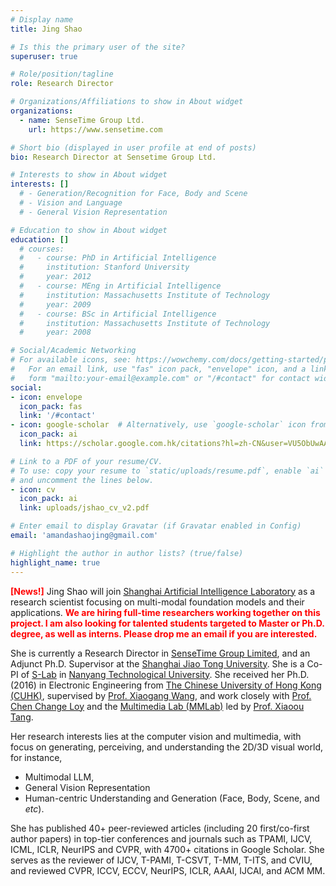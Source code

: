 ```yaml
---
# Display name
title: Jing Shao

# Is this the primary user of the site?
superuser: true

# Role/position/tagline
role: Research Director

# Organizations/Affiliations to show in About widget
organizations:
  - name: SenseTime Group Ltd.
    url: https://www.sensetime.com

# Short bio (displayed in user profile at end of posts)
bio: Research Director at Sensetime Group Ltd.

# Interests to show in About widget
interests: []
  # - Generation/Recognition for Face, Body and Scene
  # - Vision and Language
  # - General Vision Representation

# Education to show in About widget
education: []
  # courses:
  #   - course: PhD in Artificial Intelligence
  #     institution: Stanford University
  #     year: 2012
  #   - course: MEng in Artificial Intelligence
  #     institution: Massachusetts Institute of Technology
  #     year: 2009
  #   - course: BSc in Artificial Intelligence
  #     institution: Massachusetts Institute of Technology
  #     year: 2008

# Social/Academic Networking
# For available icons, see: https://wowchemy.com/docs/getting-started/page-builder/#icons
#   For an email link, use "fas" icon pack, "envelope" icon, and a link in the
#   form "mailto:your-email@example.com" or "/#contact" for contact widget.
social:
- icon: envelope
  icon_pack: fas
  link: '/#contact'
- icon: google-scholar  # Alternatively, use `google-scholar` icon from `ai` icon pack
  icon_pack: ai
  link: https://scholar.google.com.hk/citations?hl=zh-CN&user=VU5ObUwAAAAJ

# Link to a PDF of your resume/CV.
# To use: copy your resume to `static/uploads/resume.pdf`, enable `ai` icons in `params.toml`,
# and uncomment the lines below.
- icon: cv
  icon_pack: ai
  link: uploads/jshao_cv_v2.pdf

# Enter email to display Gravatar (if Gravatar enabled in Config)
email: 'amandashaojing@gmail.com'

# Highlight the author in author lists? (true/false)
highlight_name: true
---
```


<span style="color:red">**[News!]**</span> Jing Shao will join [Shanghai Artificial Intelligence Laboratory](https://www.shlab.org.cn/) as a research scientist focusing on multi-modal foundation models and their applications. <span style="color:red">**We are hiring full-time researchers working together on this project. I am also looking for talented students targeted to Master or Ph.D. degree, as well as interns. Please drop me an email if you are interested.**</span>

She is currently a Research Director in [SenseTime Group Limited](https://www.sensetime.com), and an Adjunct Ph.D. Supervisor at the [Shanghai Jiao Tong University](https://www.sjtu.edu.cn/). She is a Co-PI of [S-Lab]() in [Nanyang Technological University](https://www.ntu.edu.sg/). She received her Ph.D. (2016) in Electronic Engineering from [The Chinese University of Hong Kong (CUHK)](http://www.cuhk.edu.hk/english/index.html), supervised by [Prof. Xiaogang Wang](http://www.ee.cuhk.edu.hk/~xgwang/), and work closely with [Prof. Chen Change Loy](https://www.mmlab-ntu.com/person/ccloy/index.html) and the [Multimedia Lab (MMLab)](http://mmlab.ie.cuhk.edu.hk/) led by [Prof. Xiaoou Tang](https://www.ie.cuhk.edu.hk/people/xotang.shtml). 

Her research interests lies at the computer vision and multimedia, with focus on generating, perceiving, and understanding the 2D/3D visual world, for instance,

- Multimodal LLM,
- General Vision Representation
- Human-centric Understanding and Generation (Face, Body, Scene, and *etc*).

She has published 40+ peer-reviewed articles (including 20 first/co-first author papers) in top-tier conferences and journals such as TPAMI, IJCV, ICML, ICLR, NeurIPS and CVPR, with 4700+ citations in Google Scholar. She serves as the reviewer of IJCV, T-PAMI, T-CSVT, T-MM, T-ITS, and CVIU, and reviewed CVPR, ICCV, ECCV, NeurIPS, ICLR, AAAI, IJCAI, and ACM MM.

